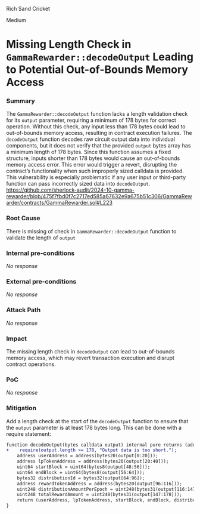 Rich Sand Cricket

Medium

# Missing Length Check in `GammaRewarder::decodeOutput` Leading to Potential Out-of-Bounds Memory Access

### Summary

The `GammaRewarder::decodeOutput` function lacks a length validation check for its `output` parameter, requiring a minimum of 178 bytes for correct operation. Without this check, any input less than 178 bytes could lead to out-of-bounds memory access, resulting in contract execution failures. 
The `decodeOutput` function decodes raw circuit output data into individual components, but it does not verify that the provided `output` bytes array has a minimum length of 178 bytes. Since this function assumes a fixed structure, inputs shorter than 178 bytes would cause an out-of-bounds memory access error. This error would trigger a revert, disrupting the contract’s functionality when such improperly sized calldata is provided. This vulnerability is especially problematic if any user input or third-party function can pass incorrectly sized data into `decodeOutput`.
https://github.com/sherlock-audit/2024-10-gamma-rewarder/blob/475f7fbd0f7c2717ed585a67632e9a675b51c306/GammaRewarder/contracts/GammaRewarder.sol#L223

### Root Cause

There is missing of check in `GammaRewarder::decodeOutput` function to validate the length of `output`

### Internal pre-conditions

_No response_

### External pre-conditions

_No response_

### Attack Path

_No response_

### Impact

The missing length check in `decodeOutput` can lead to out-of-bounds memory access, which may revert transaction execution and disrupt contract operations. 

### PoC

_No response_

### Mitigation

Add a length check at the start of the `decodeOutput` function to ensure that the `output` parameter is at least 178 bytes long. This can be done with a require statement:

```diff
function decodeOutput(bytes calldata output) internal pure returns (address, address, uint64, uint64, bytes32, address, uint248, uint248) {
+    require(output.length >= 178, "Output data is too short.");
    address userAddress = address(bytes20(output[0:20]));
    address lpTokenAddress = address(bytes20(output[20:40]));
    uint64 startBlock = uint64(bytes8(output[48:56]));
    uint64 endBlock = uint64(bytes8(output[56:64]));
    bytes32 distributionId = bytes32(output[64:96]);
    address rewardTokenAddress = address(bytes20(output[96:116]));
    uint248 distributionAmountPerEpoch = uint248(bytes31(output[116:147]));
    uint248 totalRewardAmount = uint248(bytes31(output[147:178]));
    return (userAddress, lpTokenAddress, startBlock, endBlock, distributionId, rewardTokenAddress, distributionAmountPerEpoch, totalRewardAmount);
}
```